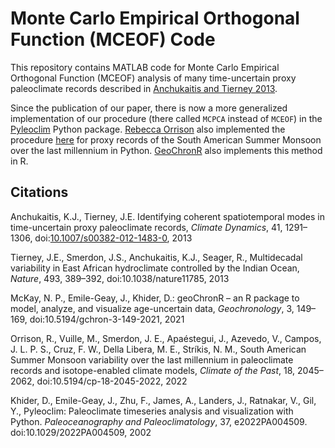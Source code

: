 # Monte Carlo Empirical Orthogonal Function (MCEOF) Code
This repository contains MATLAB code for Monte Carlo Empirical Orthogonal Function (MCEOF) analysis of many time-uncertain proxy paleoclimate records described in [Anchukaitis and Tierney 2013](https://link.springer.com/article/10.1007/s00382-012-1483-0).  

Since the publication of our paper, there is now a more generalized implementation of our procedure (there called `MCPCA` instead of `MCEOF`) in the [Pyleoclim](https://github.com/LinkedEarth/Pyleoclim_util) Python package.  [Rebecca Orrison](https://github.com/rgorrison) also implemented the procedure [here](https://github.com/rgorrison/sams-mcoef) for proxy records of the South American Summer Monsoon over the last millennium in Python.  [GeoChronR](https://github.com/nickmckay/GeoChronR) also implements this method in R. 

## Citations
Anchukaitis, K.J., Tierney, J.E. Identifying coherent spatiotemporal modes in time-uncertain proxy paleoclimate records, *Climate Dynamics*, 41, 1291–1306, doi:[10.1007/s00382-012-1483-0](https://link.springer.com/article/10.1007/s00382-012-1483-0), 2013

Tierney, J.E., Smerdon, J.S., Anchukaitis, K.J., Seager, R., Multidecadal variability in East African hydroclimate controlled by the Indian Ocean, *Nature*, 493, 389–392, doi:10.1038/nature11785, 2013

McKay, N. P., Emile-Geay, J., Khider, D.: geoChronR – an R package to model, analyze, and visualize age-uncertain data, *Geochronology*, 3, 149–169, doi:10.5194/gchron-3-149-2021, 2021

Orrison, R., Vuille, M., Smerdon, J. E., Apaéstegui, J., Azevedo, V., Campos, J. L. P. S., Cruz, F. W., Della Libera, M. E., Stríkis, N. M., South American Summer Monsoon variability over the last millennium in paleoclimate records and isotope-enabled climate models, *Climate of the Past*, 18, 2045–2062, doi:10.5194/cp-18-2045-2022, 2022

Khider, D., Emile-Geay, J., Zhu, F., James, A., Landers, J., Ratnakar, V., Gil, Y., Pyleoclim: Paleoclimate timeseries analysis and visualization with Python. *Paleoceanography and Paleoclimatology*, 37, e2022PA004509. doi:10.1029/2022PA004509, 2002


